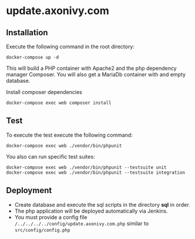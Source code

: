 # update.axonivy.com

## Installation

Execute the following command in the root directory:

	docker-compose up -d

This will build a PHP container with Apache2 and the php dependency manager Composer.
You will also get a MariaDb container with and empty database.

Install composer dependencies

	docker-compose exec web composer install

## Test

To execute the test execute the following command:

	docker-compose exec web ./vendor/bin/phpunit

You also can run specific test suites:

	docker-compose exec web ./vendor/bin/phpunit --testsuite unit
	docker-compose exec web ./vendor/bin/phpunit --testsuite integration

## Deployment

* Create database and execute the sql scripts in the directory **sql** in order.
* The php application will be deployed automatically via Jenkins.
* You must provide a config file `/../../../../config/update.axonivy.com.php` similar to `src/config/config.php`
 